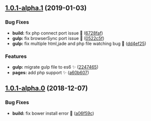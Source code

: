 <a name="1.0.1-alpha.1"></a>
## [1.0.1-alpha.1](https://github.com/apareciumlabs/jquery-mobile-seed/compare/1.0.1-alpha.0...1.0.1-alpha.1) (2019-01-03)


### Bug Fixes

* **build:** fix php connect port issue :bug: ([6728faf](https://github.com/apareciumlabs/jquery-mobile-seed/commit/6728faf))
* **gulp:** fix browserSync port issue :bug: ([0522c5f](https://github.com/apareciumlabs/jquery-mobile-seed/commit/0522c5f))
* **gulp:** fix multiple html,jade and php file watching bug :bug: ([dd4ef25](https://github.com/apareciumlabs/jquery-mobile-seed/commit/dd4ef25))


### Features

* **gulp:** migrate gulp file to es6 :sparkles: ([2247465](https://github.com/apareciumlabs/jquery-mobile-seed/commit/2247465))
* **pages:** add php support :sparkles: ([a60b607](https://github.com/apareciumlabs/jquery-mobile-seed/commit/a60b607))



<a name="1.0.1-alpha.0"></a>
## [1.0.1-alpha.0](https://github.com/apareciumlabs/jquery-mobile-seed/compare/a06f59c...1.0.1-alpha.0) (2018-12-07)


### Bug Fixes

* **build:** fix bower install error :green_heart: ([a06f59c](https://github.com/apareciumlabs/jquery-mobile-seed/commit/a06f59c))



